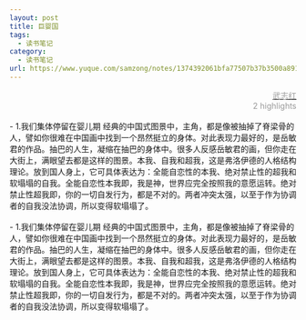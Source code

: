 ```yaml
---
layout: post
title: 巨婴国
tags:
  - 读书笔记
category:
  - 读书笔记
url: https://www.yuque.com/samzong/notes/1374392061bfa77507b37b3500a891e2
---
```


<?xml version="1.0" encoding="UTF-8"?>

<!DOCTYPE html PUBLIC "-//W3C//DTD XHTML 1.0 Transitional//EN" "http://www.w3.org/TR/xhtml1/DTD/xhtml1-transitional.dtd">

<html><head><meta http-equiv="Content-Type" content="text/html; charset=UTF-8"/><meta name="exporter-version" content="Evernote Mac 9.4.3 (461087)"/><meta name="created" content="2017-05-12 00:35:32 +0000"/><meta name="updated" content="2017-05-12 00:35:32 +0000"/><meta name="content-class" content="net.toolinbox.iKindle.evernote"/><title>巨婴国</title></head><body>
<div style="text-align: right;"><span style="color: rgb(153, 153, 153);"><a href="https://www.amazon.cn/s/ref=as_li_ss_tl?_encoding=UTF8&amp;camp=536&amp;creative=3132&amp;field-keywords=%E5%B7%A8%E5%A9%B4%E5%9B%BD&amp;linkCode=ur2&amp;tag=llll1-23&amp;url=search-alias%3Dbooks"><span style="color: rgb(153, 153, 153);">武志红</span></a></span></div>
<div style="text-align: right;"><span style="color: rgb(153, 153, 153);">2 highlights</span></div>
<div><span style="ffont-size: 15px;"><br/></span></div>
<div><span style="ffont-size: 15px;">- 1.我们集体停留在婴儿期 经典的中国式图景中，主角，都是像被抽掉了脊梁骨的人，譬如你很难在中国画中找到一个昂然挺立的身体。对此表现力最好的，是岳敏君的作品。抽巴的人生，凝缩在抽巴的身体中。很多人反感岳敏君的画，但你走在大街上，满眼望去都是这样的图景。本我、自我和超我，这是弗洛伊德的人格结构理论。放到国人身上，它可具体表达为：全能自恋性的本我、绝对禁止性的超我和软塌塌的自我。全能自恋性本我即，我是神，世界应完全按照我的意愿运转。绝对禁止性超我即，你的一切自发行为，都是不对的。两者冲突太强，以至于作为协调者的自我没法协调，所以变得软塌塌了。</span></div>
<div><span style="ffont-size: 15px;"><br/></span></div>
<div><span style="ffont-size: 15px;">- 1.我们集体停留在婴儿期 经典的中国式图景中，主角，都是像被抽掉了脊梁骨的人，譬如你很难在中国画中找到一个昂然挺立的身体。对此表现力最好的，是岳敏君的作品。抽巴的人生，凝缩在抽巴的身体中。很多人反感岳敏君的画，但你走在大街上，满眼望去都是这样的图景。本我、自我和超我，这是弗洛伊德的人格结构理论。放到国人身上，它可具体表达为：全能自恋性的本我、绝对禁止性的超我和软塌塌的自我。全能自恋性本我即，我是神，世界应完全按照我的意愿运转。绝对禁止性超我即，你的一切自发行为，都是不对的。两者冲突太强，以至于作为协调者的自我没法协调，所以变得软塌塌了。</span></div>
<div><span style="ffont-size: 15px;"><br/></span></div>
</body></html>
